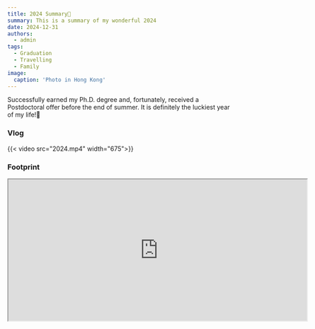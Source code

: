 ```yaml
---
title: 2024 Summary🎉
summary: This is a summary of my wonderful 2024
date: 2024-12-31
authors:
  - admin
tags:
  - Graduation
  - Travelling
  - Family
image:
  caption: 'Photo in Hong Kong'
---
```


Successfully earned my Ph.D. degree and, fortunately, received a Postdoctoral offer before the end of summer. It is definitely the luckiest year of my life!👋<br />

### Vlog

 {{< video src="2024.mp4" width="675">}}

### Footprint

<iframe src="https://www.google.com/maps/d/u/0/embed?mid=16UMf8A8GBgZ1AVessxmWrbcPN5tSogU&ehbc=2E312F" width="675" height="320"></iframe>